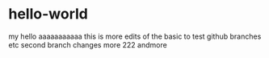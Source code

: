 # hello-world
my hello
aaaaaaaaaaa
this is more edits of the basic to test github branches etc
second branch changes
more 222 andmore
